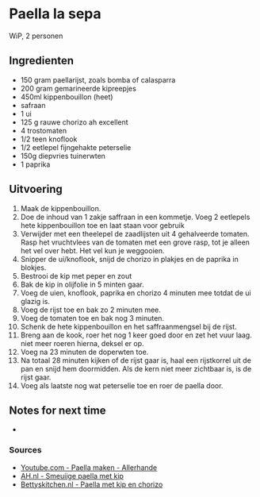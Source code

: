 # Paella la sepa

WiP, 2 personen

## Ingredienten

* 150 gram paellarijst, zoals bomba of calasparra
* 200 gram gemarineerde kipreepjes
* 450ml kippenbouillon (heet)
* safraan
* 1 ui
* 125 g rauwe chorizo ah excellent
* 4 trostomaten
* 1/2 teen knoflook
*  1/2 eetlepel fijngehakte peterselie
* 150g diepvries tuinerwten
* 1 paprika


## Uitvoering

1. Maak de kippenbouillon.
2. Doe de inhoud van 1 zakje saffraan in een kommetje. Voeg 2 eetlepels hete kippenbouillon toe en laat staan voor gebruik
3. Verwijder met een theelepel de zaadlijsten uit 4 gehalveerde tomaten. Rasp het vruchtvlees van de tomaten met een grove rasp, tot je alleen het vel over hebt. Het vel kun je weggooien.
4. Snipper de ui/knoflook, snijd de chorizo in plakjes en de paprika in blokjes.
5. Bestrooi de kip met peper en zout
6. Bak de kip in olijfolie in 5 minten gaar.
7. Voeg de uien, knoflook, paprika en chorizo 4 minuten mee totdat de ui glazig is.
8. Voeg de rijst toe en bak zo 2 minuten mee.
10. Voeg de tomaten toe en bak nog 3 minuten.
11. Schenk de hete kippenbouillon en het saffraanmengsel bij de rijst.
12. Breng aan de kook, roer het nog 1 keer goed door en zet het vuur laag. niet meer roeren hierna, deksel er op.
13. Voeg na 23 minuten de doperwten toe.
14. Na totaal 28 minuten kijken of de rijst gaar is, haal een rijstkorrel uit de pan en snijd hem doormidden. Als de kern niet meer zichtbaar is, is de rijst gaar.
15. Voeg als laatste nog wat peterselie toe en roer de paella door.

## Notes for next time

*

### Sources

* [Youtube.com - Paella maken - Allerhande](https://www.youtube.com/watch?v=kT4qLpYqm3I)
* [AH.nl - Smeuiige paella met kip](https://www.ah.nl/allerhande/recept/R-R824336/smeuiige-paella-met-kip)
* [Bettyskitchen.nl - Paella met kip en chorizo](https://bettyskitchen.nl/paella-met-kip-chorizo/)